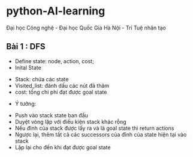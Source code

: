 # python-AI-learning
Đại học Công nghệ - Đại học Quốc Gia Hà Nội - Trí Tuệ nhân tạo
## Bài 1 : DFS
* Define state: node, action, cost;
* Inital State
+ Stack: chứa các state
+ Visited_list: đánh dấu các nút đã thăm
+ cost: tổng chi phí đạt được goal state
* Ý tưởng:
- Push vào stack state ban đầu
- Duyệt vòng lặp với điều kiện stack khác rỗng
- Nếu đỉnh của stack được lấy ra và là goal state thì return actions
- Ngược lại, thêm tất cả các successors của đỉnh của state hiện tại vào stack
- Lặp lại cho đến khi đạt được goal state